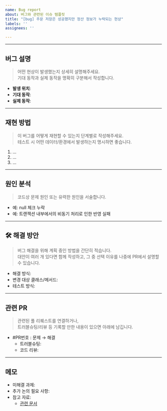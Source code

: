 ```yaml
---
name: Bug report
about: 버그와 관련된 이슈 템플릿
title: "[bug] 주문 저장은 성공했지만 정산 정보가 누락되는 현상"
labels: ''
assignees: ''

---
```


<!-- 이슈 제목 형식은 "bug : 현상 요약" 으로 통일합니다. -->

---

## 버그 설명

> 어떤 현상이 발생했는지 상세히 설명해주세요.  
> 기대 동작과 실제 동작을 명확히 구분해서 작성합니다.

- **발생 위치**:
- **기대 동작**:
- **실제 동작**:

---

## 재현 방법

> 이 버그를 어떻게 재현할 수 있는지 단계별로 작성해주세요.  
> 테스트 시 어떤 데이터/환경에서 발생하는지 명시하면 좋습니다.

1. ...
2. ...
3. ...

---

## 원인 분석

> 코드상 문제 원인 또는 유력한 원인을 서술합니다.

- 예: null 체크 누락
- 예: 트랜잭션 내부에서의 비동기 처리로 인한 반영 실패

---

## 🛠️ 해결 방안 

> 버그 해결을 위해 계획 중인 방법을 간단히 적습니다.  
> 대안이 여러 개 있다면 함께 작성하고, 그 중 선택 이유를 나중에 PR에서 설명할 수 있습니다.

- 해결 방식:
- 변경 대상 클래스/메서드:
- 테스트 방식:

---

## 관련 PR

> 관련된 풀 리퀘스트를 연결하거나,  
> 트러블슈팅/리뷰 등 기록할 만한 내용이 있으면 아래에 남깁니다.

- #PR번호 : 문제 → 해결
  - 트러블슈팅:
  - 코드 리뷰:

---

## 메모

- 미해결 과제:
- 추가 논의 필요 사항:
- 참고 자료:
  - [관련 문서](https://...)
